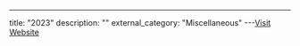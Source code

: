 ---
title: "2023"
description: ""
external_category: "Miscellaneous"
---[Visit Website](https://github.com/ycdxsb/PocOrExp_in_Github/tree/main/2023/README.md)

